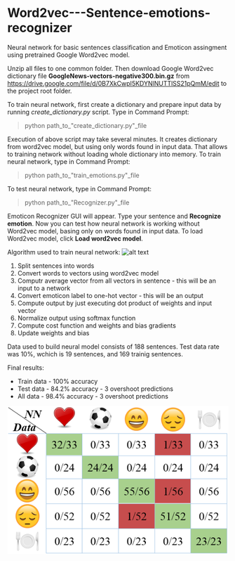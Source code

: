 # Word2vec---Sentence-emotions-recognizer

Neural network for basic sentences classification and Emoticon assingment using pretrained Google Word2vec model.

Unzip all files to one common folder. Then download Google Word2vec dictionary file <b>GoogleNews-vectors-negative300.bin.gz</b> from
https://drive.google.com/file/d/0B7XkCwpI5KDYNlNUTTlSS21pQmM/edit
to the project root folder.

To train neural network, first create a dictionary and prepare input data by running <i>create_dictionary.py</i> script. Type in Command Prompt:

> python path_to_"create_dictionary.py"_file

Execution of above script may take several minutes. It creates dictionary from word2vec model, but using only words found in input data. That allows to training network without loading whole dictionary into memory. To train neural network, type in Command Prompt:

> python path_to_"train_emotions.py"_file

To test neural network, type in Command Prompt:

> python path_to_"Recognizer.py"_file

Emoticon Recognizer GUI will appear. Type your sentence and <b>Recognize emotion</b>. Now you can test how neural network is working without Word2vec model, basing only on words found in input data. To load Word2vec model, click <b>Load word2vec model</b>.


Algorithm used to train neural network:
![alt text](https://datascience-enthusiast.com/figures/image_1.png)
1. Split sentences into words
2. Convert words to vectors using word2vec model
3. Computr average vector from all vectors in sentence - this will be an input to a network
4. Convert emoticon label to one-hot vector - this will be an output
5. Compute output by just executing dot product of weights and input vector
6. Normalize output using softmax function
7. Compute cost function and weights and bias gradients
8. Update weights and bias

Data used to build neural model consists of 188 sentences. Test data rate was 10%, wchich is 19 sentences, and 169 trainig sentences.

Final results:
- Train data - 100% accuracy
- Test data - 84.2% accuracy - 3 overshoot predictions
- All data - 98.4% accuracy - 3 overshoot predictions

![Alt text](/images/table.PNG?raw=true "Optional Title")

